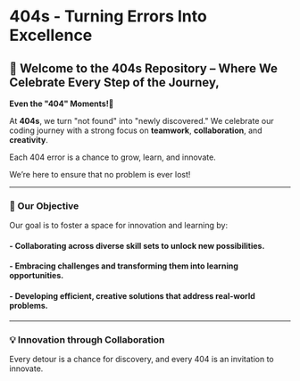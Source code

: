 
# 404s - Turning Errors Into Excellence

## 🌟 Welcome to the 404s Repository – Where We Celebrate Every Step of the Journey,  
**Even the "404" Moments!🌟**

At **404s**, we turn "not found" into "newly discovered." We celebrate our coding journey
with a strong focus on **teamwork**, **collaboration**, and **creativity**.

Each 404 error is a chance to grow, learn, and innovate.

We’re here to ensure that no problem is ever lost!

---

### 🎯 Our Objective

Our goal is to foster a space for innovation and learning by:

#### - **Collaborating** across diverse skill sets to unlock new possibilities.
#### - **Embracing challenges** and transforming them into learning opportunities.
#### - **Developing efficient**, **creative solutions** that address real-world problems.

---

### 💡 Innovation through Collaboration

Every detour is a chance for discovery, and every 404 is an invitation to innovate.
